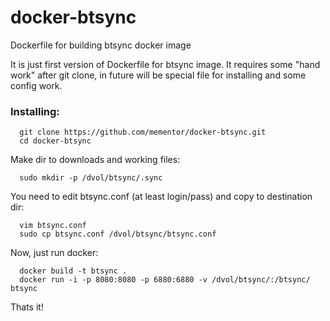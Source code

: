 docker-btsync
=============

Dockerfile for building btsync docker image

It is just first version of Dockerfile for btsync image.
It requires some "hand work" after git clone,
in future will be special file for installing and some config work.

### Installing: ###
```
  git clone https://github.com/mementor/docker-btsync.git
  cd docker-btsync
```

Make dir to downloads and working files:
```
  sudo mkdir -p /dvol/btsync/.sync
```

You need to edit btsync.conf (at least login/pass) and copy to destination dir:
```
  vim btsync.conf
  sudo cp btsync.conf /dvol/btsync/btsync.conf
```

Now, just run docker:
```
  docker build -t btsync .
  docker run -i -p 8080:8080 -p 6880:6880 -v /dvol/btsync/:/btsync/ btsync
```

Thats it!

